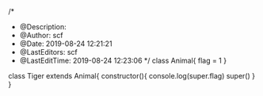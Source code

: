 /*
 * @Description: 
 * @Author: scf
 * @Date: 2019-08-24 12:21:21
 * @LastEditors: scf
 * @LastEditTime: 2019-08-24 12:23:06
 */
class Animal{
    flag = 1
}

class Tiger extends Animal{
    constructor(){
        console.log(super.flag)
        super()
    }
}